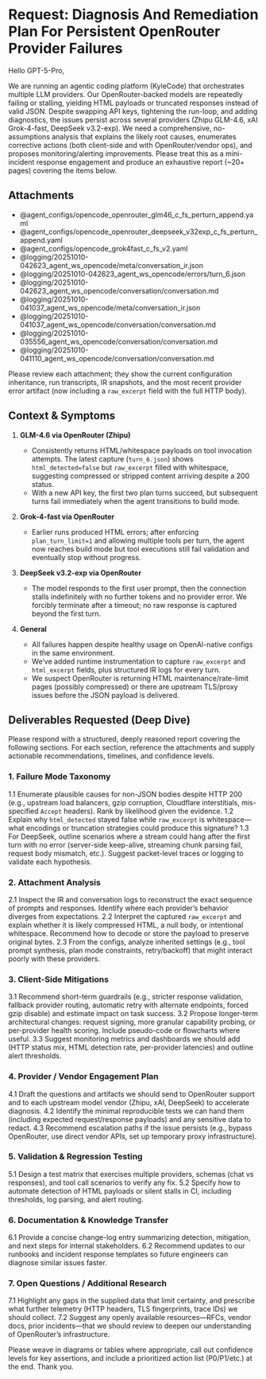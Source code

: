 # Request: Diagnosis And Remediation Plan For Persistent OpenRouter Provider Failures

Hello GPT-5-Pro,

We are running an agentic coding platform (KyleCode) that orchestrates multiple LLM providers. Our OpenRouter-backed models are repeatedly failing or stalling, yielding HTML payloads or truncated responses instead of valid JSON. Despite swapping API keys, tightening the run-loop, and adding diagnostics, the issues persist across several providers (Zhipu GLM-4.6, xAI Grok-4-fast, DeepSeek v3.2-exp). We need a comprehensive, no-assumptions analysis that explains the likely root causes, enumerates corrective actions (both client-side and with OpenRouter/vendor ops), and proposes monitoring/alerting improvements. Please treat this as a mini-incident response engagement and produce an exhaustive report (~20+ pages) covering the items below.

## Attachments
- @agent_configs/opencode_openrouter_glm46_c_fs_perturn_append.yaml
- @agent_configs/opencode_openrouter_deepseek_v32exp_c_fs_perturn_append.yaml
- @agent_configs/opencode_grok4fast_c_fs_v2.yaml
- @logging/20251010-042623_agent_ws_opencode/meta/conversation_ir.json
- @logging/20251010-042623_agent_ws_opencode/errors/turn_6.json
- @logging/20251010-042623_agent_ws_opencode/conversation/conversation.md
- @logging/20251010-041037_agent_ws_opencode/meta/conversation_ir.json
- @logging/20251010-041037_agent_ws_opencode/conversation/conversation.md
- @logging/20251010-035556_agent_ws_opencode/conversation/conversation.md
- @logging/20251010-041110_agent_ws_opencode/conversation/conversation.md

Please review each attachment; they show the current configuration inheritance, run transcripts, IR snapshots, and the most recent provider error artifact (now including a `raw_excerpt` field with the full HTTP body).

## Context & Symptoms
1. **GLM-4.6 via OpenRouter (Zhipu)**
   - Consistently returns HTML/whitespace payloads on tool invocation attempts. The latest capture (`turn_6.json`) shows `html_detected=false` but `raw_excerpt` filled with whitespace, suggesting compressed or stripped content arriving despite a 200 status.
   - With a new API key, the first two plan turns succeed, but subsequent turns fail immediately when the agent transitions to build mode.

2. **Grok-4-fast via OpenRouter**
   - Earlier runs produced HTML errors; after enforcing `plan_turn_limit=1` and allowing multiple tools per turn, the agent now reaches build mode but tool executions still fail validation and eventually stop without progress.

3. **DeepSeek v3.2-exp via OpenRouter**
   - The model responds to the first user prompt, then the connection stalls indefinitely with no further tokens and no provider error. We forcibly terminate after a timeout; no raw response is captured beyond the first turn.

4. **General**
   - All failures happen despite healthy usage on OpenAI-native configs in the same environment.
   - We’ve added runtime instrumentation to capture `raw_excerpt` and `html_excerpt` fields, plus structured IR logs for every turn.
   - We suspect OpenRouter is returning HTML maintenance/rate-limit pages (possibly compressed) or there are upstream TLS/proxy issues before the JSON payload is delivered.

## Deliverables Requested (Deep Dive)
Please respond with a structured, deeply reasoned report covering the following sections. For each section, reference the attachments and supply actionable recommendations, timelines, and confidence levels.

### 1. Failure Mode Taxonomy
1.1 Enumerate plausible causes for non-JSON bodies despite HTTP 200 (e.g., upstream load balancers, gzip corruption, Cloudflare interstitials, mis-specified `Accept` headers). Rank by likelihood given the evidence.
1.2 Explain why `html_detected` stayed false while `raw_excerpt` is whitespace—what encodings or truncation strategies could produce this signature?
1.3 For DeepSeek, outline scenarios where a stream could hang after the first turn with no error (server-side keep-alive, streaming chunk parsing fail, request body mismatch, etc.). Suggest packet-level traces or logging to validate each hypothesis.

### 2. Attachment Analysis
2.1 Inspect the IR and conversation logs to reconstruct the exact sequence of prompts and responses. Identify where each provider’s behavior diverges from expectations.
2.2 Interpret the captured `raw_excerpt` and explain whether it is likely compressed HTML, a null body, or intentional whitespace. Recommend how to decode or store the payload to preserve original bytes.
2.3 From the configs, analyze inherited settings (e.g., tool prompt synthesis, plan mode constraints, retry/backoff) that might interact poorly with these providers.

### 3. Client-Side Mitigations
3.1 Recommend short-term guardrails (e.g., stricter response validation, fallback provider routing, automatic retry with alternate endpoints, forced gzip disable) and estimate impact on task success.
3.2 Propose longer-term architectural changes: request signing, more granular capability probing, or per-provider health scoring. Include pseudo-code or flowcharts where useful.
3.3 Suggest monitoring metrics and dashboards we should add (HTTP status mix, HTML detection rate, per-provider latencies) and outline alert thresholds.

### 4. Provider / Vendor Engagement Plan
4.1 Draft the questions and artifacts we should send to OpenRouter support and to each upstream model vendor (Zhipu, xAI, DeepSeek) to accelerate diagnosis.
4.2 Identify the minimal reproducible tests we can hand them (including expected request/response payloads) and any sensitive data to redact.
4.3 Recommend escalation paths if the issue persists (e.g., bypass OpenRouter, use direct vendor APIs, set up temporary proxy infrastructure).

### 5. Validation & Regression Testing
5.1 Design a test matrix that exercises multiple providers, schemas (chat vs responses), and tool call scenarios to verify any fix.
5.2 Specify how to automate detection of HTML payloads or silent stalls in CI, including thresholds, log parsing, and alert routing.

### 6. Documentation & Knowledge Transfer
6.1 Provide a concise change-log entry summarizing detection, mitigation, and next steps for internal stakeholders.
6.2 Recommend updates to our runbooks and incident response templates so future engineers can diagnose similar issues faster.

### 7. Open Questions / Additional Research
7.1 Highlight any gaps in the supplied data that limit certainty, and prescribe what further telemetry (HTTP headers, TLS fingerprints, trace IDs) we should collect.
7.2 Suggest any openly available resources—RFCs, vendor docs, prior incidents—that we should review to deepen our understanding of OpenRouter’s infrastructure.

Please weave in diagrams or tables where appropriate, call out confidence levels for key assertions, and include a prioritized action list (P0/P1/etc.) at the end. Thank you.
